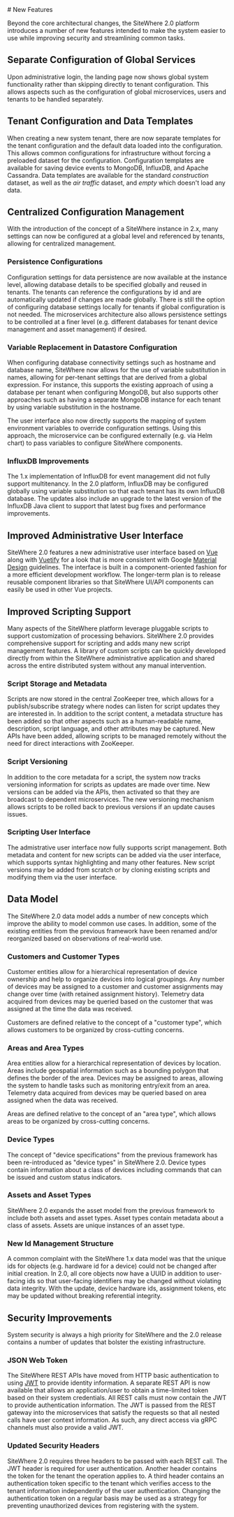 <Seo/>
# New Features

Beyond the core architectural changes, the SiteWhere 2.0 platform introduces
a number of new features intended to make the system easier to use while improving
security and streamlining common tasks.

## Separate Configuration of Global Services

Upon administrative login, the landing page now shows global system functionality
rather than skipping directly to tenant configuration. This allows aspects such as
the configuration of global microservices, users and tenants to be handled
separately.

<InlineImage src="/images/platform/tenant-management.png" caption="Tenant Management"/>

## Tenant Configuration and Data Templates

When creating a new system tenant, there are now separate templates for
the tenant configuration and the default data loaded into the configuration.
This allows common configurations for infrastructure without forcing a
preloaded dataset for the configuration. Configuration templates are
available for saving device events to MongoDB, InfluxDB, and Apache Cassandra.
Data templates are available for the standard _construction_ dataset, as well
as the _air traffic_ dataset, and _empty_ which doesn't load any data.

## Centralized Configuration Management

With the introduction of the concept of a SiteWhere instance in 2.x,
many settings can now be configured at a global level and referenced by
tenants, allowing for centralized management.

### Persistence Configurations

Configuration settings for data persistence are now available at the instance level,
allowing database details to be specified globally and reused in tenants. The
tenants can reference the configurations by id and are automatically updated
if changes are made globally. There is still the option of configuring database
settings locally for tenants if global configuration is not needed. The
microservices architecture also allows persistence settings to be controlled
at a finer level (e.g. different databases for tenant device management and
asset management) if desired.

<InlineImage src="/images/platform/persistence-configurations.png" caption="Persistence Configuration"/>

### Variable Replacement in Datastore Configuration

When configuring database connectivity settings such as hostname and database
name, SiteWhere now allows for the use of variable substitution in names,
allowing for per-tenant settings that are derived from a global expression.
For instance, this supports the existing approach of using a database per
tenant when configuring MongoDB, but also supports other approaches such as
having a separate MongoDB instance for each tenant by using variable substitution
in the hostname.

The user interface also now directly supports the mapping of system environment
variables to override configuration settings. Using this approach, the microservice
can be configured externally (e.g. via Helm chart) to pass variables to configure
SiteWhere components.

<InlineImage src="/images/platform/db-variable-substitution.png" caption="Variable Sustitution"/>

### InfluxDB Improvements

The 1.x implementation of InfluxDB for event management did not fully support
multitenancy. In the 2.0 platform, InfluxDB may be configured globally using
variable substitution so that each tenant has its own InfluxDB database. The
updates also include an upgrade to the latest version of the InfluxDB Java
client to support that latest bug fixes and performance improvements.

## Improved Administrative User Interface

SiteWhere 2.0 features a new administrative user interface based on
[Vue](https://vuejs.org/) along with [Vuetify](https://vuetifyjs.com/)
for a look that is more consistent with Google [Material Design](https://material.io/)
guidelines. The interface is built in a component-oriented fashion for a
more efficient development workflow. The longer-term plan is to release
reusable component libraries so that SiteWhere UI/API components can easily
be used in other Vue projects.

<InlineImage src="/images/platform/vue-user-interface.png" caption="Vue User Interface"/>

## Improved Scripting Support

Many aspects of the SiteWhere platform leverage pluggable scripts to support
customization of processing behaviors. SiteWhere 2.0 provides comprehensive
support for scripting and adds many new script management features. A library
of custom scripts can be quickly developed directly from within the SiteWhere
administrative application and shared across the entire distributed system
without any manual intervention.

### Script Storage and Metadata

Scripts are now stored in the central ZooKeeper tree, which allows for a
publish/subscribe strategy where nodes can listen for script updates they
are interested in. In addition to the script content, a metadata structure
has been added so that other aspects such as a human-readable name, description,
script language, and other attributes may be captured. New APIs have been added,
allowing scripts to be managed remotely without the need for direct interactions
with ZooKeeper.

### Script Versioning

In addition to the core metadata for a script, the system now tracks versioning
information for scripts as updates are made over time. New versions can be added
via the APIs, then activated so that they are broadcast to dependent microservices.
The new versioning mechanism allows scripts to be rolled back to previous versions
if an update causes issues.

### Scripting User Interface

The admistrative user interface now fully supports script management. Both metadata
and content for new scripts can be added via the user interface, which supports
syntax highlighting and many other features. New script versions may be added from
scratch or by cloning existing scripts and modifying them via the user interface.

<InlineImage src="/images/platform/scripting-ui.png" caption="Scripting User Interface"/>

## Data Model

The SiteWhere 2.0 data model adds a number of new concepts which improve the
ability to model common use cases. In addition, some of the existing entities
from the previous framework have been renamed and/or reorganized based on
observations of real-world use.

### Customers and Customer Types

Customer entities allow for a hierarchical representation of device ownership
and help to organize devices into logical groupings. Any number of devices
may be assigned to a customer and customer assignments may change over time
(with retained assignment history). Telemetry data acquired from devices
may be queried based on the customer that was assigned at the time the
data was received.

Customers are defined relative to the concept of a "customer type", which
allows customers to be organized by cross-cutting concerns.

### Areas and Area Types

Area entities allow for a hierarchical representation of devices by location.
Areas include geospatial information such as a bounding polygon that defines
the border of the area. Devices may be assigned to areas, allowing the system
to handle tasks such as monitoring entry/exit from an area. Telemetry data
acquired from devices may be queried based on area assigned when the data
was received.

Areas are defined relative to the concept of an "area type", which allows
areas to be organized by cross-cutting concerns.

### Device Types

The concept of "device specifications" from the previous framework has been
re-introduced as "device types" in SiteWhere 2.0. Device types contain
information about a class of devices including commands that can be issued
and custom status indicators.

### Assets and Asset Types

SiteWhere 2.0 expands the asset model from the previous framework to include
both assets and asset types. Asset types contain metadata about a class of
assets. Assets are unique instances of an asset type.

### New Id Management Structure

A common complaint with the SiteWhere 1.x data model was that the unique ids for
objects (e.g. hardware id for a device) could not be changed after initial creation.
In 2.0, all core objects now have a UUID in addition to user-facing ids so that
user-facing identifiers may be changed without violating data integrity. With the
update, device hardware ids, assignment tokens, etc may be updated without breaking
referential integrity.

## Security Improvements

System security is always a high priority for SiteWhere and the 2.0 release contains
a number of updates that bolster the existing infrastructure.

### JSON Web Token

The SiteWhere REST APIs have moved from HTTP basic authentication to using
[JWT](https://jwt.io/introduction/) to provide identity information. A separate
REST API is now available that allows an application/user to obtain a time-limited
token based on their system credentials. All REST calls must now contain the JWT to
provide authentication information. The JWT is passed from the REST gateway into
the microservices that satisfy the requests so that all nested calls have user
context information. As such, any direct access via gRPC channels must also provide
a valid JWT.

### Updated Security Headers

SiteWhere 2.0 requires three headers to be passed with each REST call. The JWT
header is required for user authentication. Another header contains the token for
the tenant the operation applies to. A third header contains an authentication
token specific to the tenant which verifies access to the tenant information
independently of the user authentication. Changing the authentication token on a
regular basis may be used as a strategy for preventing unauthorized devices
from registering with the system.
